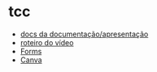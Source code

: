 ﻿# tcc

- [docs da documentação/apresentação](https://docs.google.com/document/d/1r-e428EUdj32zRIpQJ9FL70t9Ysa8twu0HKREmuDdMQ/edit?tab=t.0)
- [roteiro do vídeo](https://docs.google.com/document/d/1bz-9x6lw57A3w-2Ni5CwBD3wgimpjRDg2NZukxo1kwA/edit?tab=t.0)
- [Forms](https://docs.google.com/forms/d/1WYLeDCSPyBOjSaROQuU4KKPLkrllRtBg8Izl0oKUW18/edit)
- [Canva](https://www.canva.com/design/DAGewN8gTvY/ICaG1GKd6gY6w016A21p9g/edit?ui=eyJBIjp7IkkiOnsiQSI6eyJBIjoiRlU3MEdzWXM3IiwiQiI6eyJEX0tJcVBuUm8iOnsiQT8iOiJBIn0sIkRfS0FkWXhuTiI6eyJBPyI6IkIiLCJBIjoiRlU3elBZSHhFIn0sIkRfS004R2pBSyI6eyJBPyI6IkMiLCJBIjpbeyJBIjoiRlJPTlQiLCJCIjpbMV19LHsiQSI6IkJBQ0siLCJCIjpbMl19XX0sIkRfS0k4Wkh2MiI6eyJBPyI6IkUiLCJBIjoxMDB9LCJGU21RMnJ1T0ciOnsiQT8iOiJEIiwiQSI6IkZTbVdPVmF0WCJ9fSwiQyI6eyJwcm9kdWN0U2l6ZSI6InBvcnRyYWl0IiwicGFnZVNlbGVjdCI6IntcIkZST05UXCI6WzFdLFwiQkFDS1wiOlsyXX0iLCJxdWFudGl0eSI6IjEwMCIsInBhcGVyVHlwZSI6InN0YW5kYXJkIn19fX19)
